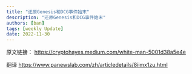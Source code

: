 ```yaml
---
title: "还原Genesis和DCG事件始末"
description: "还原Genesis和DCG事件始末"
authors: [ban]
tags: [weekly Update]
date: 2022-11-30
---
```


原文链接：
https://cryptohayes.medium.com/white-man-5001d38a5e4e

翻译
https://www.panewslab.com/zh/articledetails/8iimx1zu.html


